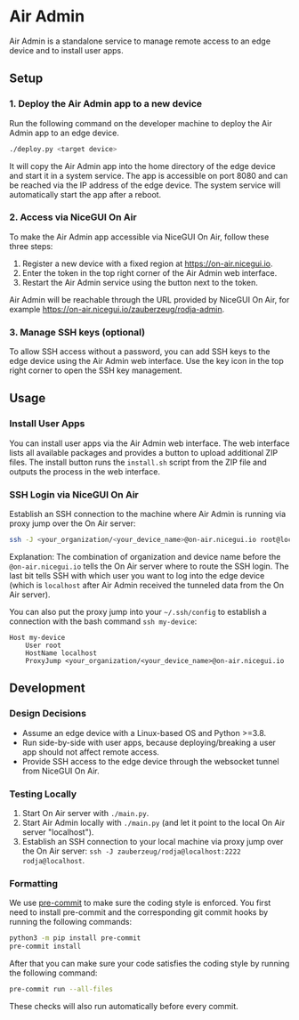 # Air Admin

Air Admin is a standalone service to manage remote access to an edge device and to install user apps.

## Setup

### 1. Deploy the Air Admin app to a new device

Run the following command on the developer machine to deploy the Air Admin app to an edge device.

```bash
./deploy.py <target device>
```

It will copy the Air Admin app into the home directory of the edge device and start it in a system service.
The app is accessible on port 8080 and can be reached via the IP address of the edge device.
The system service will automatically start the app after a reboot.

### 2. Access via NiceGUI On Air

To make the Air Admin app accessible via NiceGUI On Air, follow these three steps:

1.  Register a new device with a fixed region at <https://on-air.nicegui.io>.
2.  Enter the token in the top right corner of the Air Admin web interface.
3.  Restart the Air Admin service using the button next to the token.

Air Admin will be reachable through the URL provided by NiceGUI On Air, for example <https://on-air.nicegui.io/zauberzeug/rodja-admin>.

### 3. Manage SSH keys (optional)

To allow SSH access without a password, you can add SSH keys to the edge device using the Air Admin web interface.
Use the key icon in the top right corner to open the SSH key management.

## Usage

### Install User Apps

You can install user apps via the Air Admin web interface.
The web interface lists all available packages and provides a button to upload additional ZIP files.
The install button runs the `install.sh` script from the ZIP file and outputs the process in the web interface.

### SSH Login via NiceGUI On Air

Establish an SSH connection to the machine where Air Admin is running via proxy jump over the On Air server:

```bash
ssh -J <your_organization/<your_device_name>@on-air.nicegui.io root@localhost
```

Explanation:
The combination of organization and device name before the `@on-air.nicegui.io` tells the On Air server where to route the SSH login.
The last bit tells SSH with which user you want to log into the edge device
(which is `localhost` after Air Admin received the tunneled data from the On Air server).

You can also put the proxy jump into your `~/.ssh/config` to establish a connection with the bash command `ssh my-device`:

```
Host my-device
    User root
    HostName localhost
    ProxyJump <your_organization/<your_device_name>@on-air.nicegui.io
```

## Development

### Design Decisions

- Assume an edge device with a Linux-based OS and Python >=3.8.
- Run side-by-side with user apps, because deploying/breaking a user app should not affect remote access.
- Provide SSH access to the edge device through the websocket tunnel from NiceGUI On Air.

### Testing Locally

1. Start On Air server with `./main.py`.
2. Start Air Admin locally with `./main.py` (and let it point to the local On Air server "localhost").
3. Establish an SSH connection to your local machine via proxy jump over the On Air server: `ssh -J zauberzeug/rodja@localhost:2222 rodja@localhost`.

### Formatting

We use [pre-commit](https://github.com/pre-commit/pre-commit) to make sure the coding style is enforced.
You first need to install pre-commit and the corresponding git commit hooks by running the following commands:

```bash
python3 -m pip install pre-commit
pre-commit install
```

After that you can make sure your code satisfies the coding style by running the following command:

```bash
pre-commit run --all-files
```

These checks will also run automatically before every commit.
